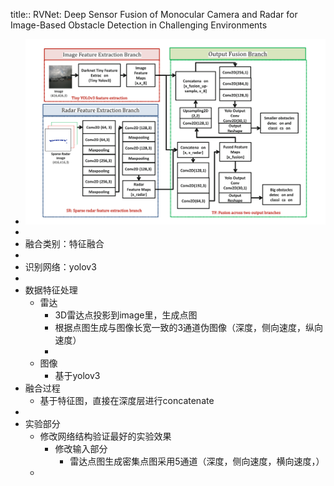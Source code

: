 title:: RVNet: Deep Sensor Fusion of Monocular Camera and Radar for Image-Based Obstacle Detection in Challenging Environments

- ![image.png](../assets/image_1653536952857_0.png)
-
- 融合类别：特征融合
-
- 识别网络：yolov3
-
- 数据特征处理
	- 雷达
		- 3D雷达点投影到image里，生成点图
		- 根据点图生成与图像长宽一致的3通道伪图像（深度，侧向速度，纵向速度）
		-
	- 图像
		- 基于yolov3
- 融合过程
	- 基于特征图，直接在深度层进行concatenate
-
- 实验部分
	- 修改网络结构验证最好的实验效果
		- 修改输入部分
			- 雷达点图生成密集点图采用5通道（深度，侧向速度，横向速度，）
	-